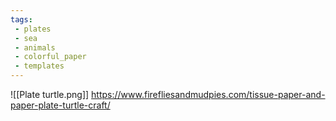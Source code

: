 ```yaml
---
tags:
 - plates
 - sea
 - animals
 - colorful_paper
 - templates
---
```

![[Plate turtle.png]]
https://www.firefliesandmudpies.com/tissue-paper-and-paper-plate-turtle-craft/